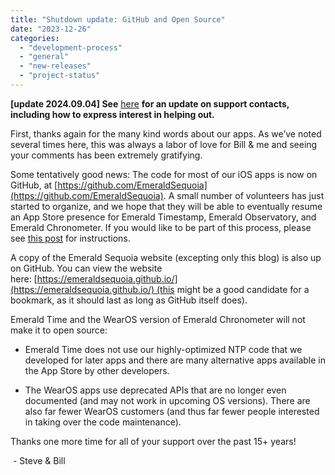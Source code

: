```yaml
---
title: "Shutdown update: GitHub and Open Source"
date: "2023-12-26"
categories: 
  - "development-process"
  - "general"
  - "new-releases"
  - "project-status"
---
```


**\[update 2024.09.04\] See** [here](https://emeraldsequoia.com/esblog/2024/09/04/new-contacts-for-emerald-sequoia-apps/) **for an update on support contacts, including how to express interest in helping out.**

First, thanks again for the many kind words about our apps. As we’ve noted several times here, this was always a labor of love for Bill & me and seeing your comments has been extremely gratifying.

Some tentatively good news: The code for most of our iOS apps is now on GitHub, at [https://github.com/EmeraldSequoia](https://github.com/EmeraldSequoia). A small number of volunteers has just started to organize, and we hope that they will be able to eventually resume an App Store presence for Emerald Timestamp, Emerald Observatory, and Emerald Chronometer. If you would like to be part of this process, please see [this post](https://emeraldsequoia.com/esblog/2024/09/04/new-contacts-for-emerald-sequoia-apps/) for instructions.

A copy of the Emerald Sequoia website (excepting only this blog) is also up on GitHub. You can view the website here: [https://emeraldsequoia.github.io/](https://emeraldsequoia.github.io/) (this might be a good candidate for a bookmark, as it should last as long as GitHub itself does).

Emerald Time and the WearOS version of Emerald Chronometer will not make it to open source:

- Emerald Time does not use our highly-optimized NTP code that we developed for later apps and there are many alternative apps available in the App Store by other developers.

- The WearOS apps use deprecated APIs that are no longer even documented (and may not work in upcoming OS versions). There are also far fewer WearOS customers (and thus far fewer people interested in taking over the code maintenance).

Thanks one more time for all of your support over the past 15+ years!

 - Steve & Bill
